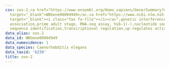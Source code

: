 ```yaml
---
csv: sox-2,<a href="https://www.ensembl.org/Homo_sapiens/Gene/Summary?db=core;g=WBGene00004949"
  target="_blank">WBGene00004949</a>,<a href="https://www.ncbi.nlm.nih.gov/pubmed/30894454"
  target="_blank"><i class="fas fa-file"></i></a>",genetic interference,functional
  association,prime adult stage, RNA-seq assay, hsb-1(-),nucleotide sequence identification,nucleotide
  sequence identification,transcriptional regulation,up-regulates activity
data_alias: sox-2
data_id: WBGene00004949
data_numevidence: 1
data_species: Caenorhabditis elegans
data_taxid: '6239'
title: sox-2
---
```

